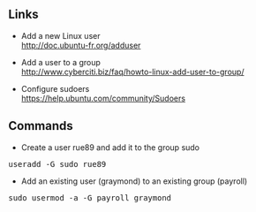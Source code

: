 ## Links 

* Add a new Linux user   
http://doc.ubuntu-fr.org/adduser

* Add a user to a group   
http://www.cyberciti.biz/faq/howto-linux-add-user-to-group/

* Configure sudoers   
https://help.ubuntu.com/community/Sudoers

## Commands

* Create a user rue89 and add it to the group sudo   
<pre>useradd -G sudo rue89</pre>

* Add an existing user (graymond) to an existing group (payroll)   
<pre>sudo usermod -a -G payroll graymond</pre>
